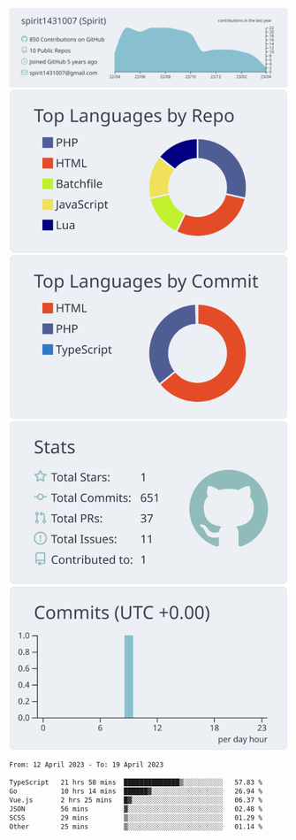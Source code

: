 [![](https://raw.githubusercontent.com/spirit1431007/spirit1431007/master/profile-summary-card-output/nord_bright/0-profile-details.svg)](https://git.io/spiritx)
[![](https://raw.githubusercontent.com/spirit1431007/spirit1431007/master/profile-summary-card-output/nord_bright/1-repos-per-language.svg)](https://git.io/spiritx) [![](https://raw.githubusercontent.com/spirit1431007/spirit1431007/master/profile-summary-card-output/nord_bright/2-most-commit-language.svg)](https://git.io/spiritx)
[![](https://raw.githubusercontent.com/spirit1431007/spirit1431007/master/profile-summary-card-output/nord_bright/3-stats.svg)](https://git.io/spiritx) [![](https://raw.githubusercontent.com/spirit1431007/spirit1431007/master/profile-summary-card-output/nord_bright/4-productive-time.svg)](https://git.io/spiritx)

<!--START_SECTION:waka-->

```text
From: 12 April 2023 - To: 19 April 2023

TypeScript   21 hrs 58 mins  ██████████████▒░░░░░░░░░░   57.83 %
Go           10 hrs 14 mins  ██████▓░░░░░░░░░░░░░░░░░░   26.94 %
Vue.js       2 hrs 25 mins   █▓░░░░░░░░░░░░░░░░░░░░░░░   06.37 %
JSON         56 mins         ▓░░░░░░░░░░░░░░░░░░░░░░░░   02.48 %
SCSS         29 mins         ▒░░░░░░░░░░░░░░░░░░░░░░░░   01.29 %
Other        25 mins         ▒░░░░░░░░░░░░░░░░░░░░░░░░   01.14 %
```

<!--END_SECTION:waka-->
